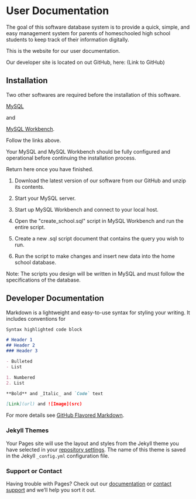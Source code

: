 # User Documentation

The goal of this software database system is to provide a quick, simple, and easy management system for parents of homeschooled high school students to keep track of their information digitally.

This is the website for our user documentation.

Our developer site is located on out GitHub, here: (Link to GitHub)

## Installation

Two other softwares are required before the installation of this software.

[MySQL](https://dev.mysql.com/doc/mysql-installation-excerpt/5.7/en/)

and

[MySQL Workbench](https://dev.mysql.com/doc/workbench/en/wb-installing.html).

Follow the links above.

Your MySQL and MySQL Workbench should be fully configured and operational before continuing the installation process.

Return here once you have finished.

1) Download the latest version of our software from our GitHub and unzip its contents.

2) Start your MySQL server.

3) Start up MySQL Workbench and connect to your local host.

4) Open the "create_school.sql" script in MySQL Workbench and run the entire script.

5) Create a new .sql script document that contains the query you wish to run.

6) Run the script to make changes and insert new data into the home school database.

Note: The scripts you design will be written in MySQL and must follow the specifications of the database.

## Developer Documentation






Markdown is a lightweight and easy-to-use syntax for styling your writing. It includes conventions for

```markdown
Syntax highlighted code block

# Header 1
## Header 2
### Header 3

- Bulleted
- List

1. Numbered
2. List

**Bold** and _Italic_ and `Code` text

[Link](url) and ![Image](src)
```

For more details see [GitHub Flavored Markdown](https://guides.github.com/features/mastering-markdown/).

### Jekyll Themes

Your Pages site will use the layout and styles from the Jekyll theme you have selected in your [repository settings](https://github.com/homeschool-database/website/settings). The name of this theme is saved in the Jekyll `_config.yml` configuration file.

### Support or Contact

Having trouble with Pages? Check out our [documentation](https://help.github.com/categories/github-pages-basics/) or [contact support](https://github.com/contact) and we’ll help you sort it out.

